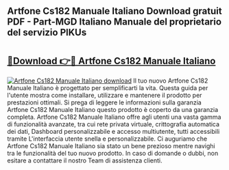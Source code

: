 ## Artfone Cs182 Manuale Italiano Download gratuit PDF - Part-MGD Italiano Manuale del proprietario del servizio PlKUs

# <h2><a href="http://dfgvpr3.blite.top/?on=Artfone+Cs182+Manuale+Italiano">🔗Download 👉🔴 Artfone Cs182 Manuale Italiano</a></h2>

[![Artfone Cs182 Manuale Italiano download](https://i.imgur.com/lujVjoI.png)](http://dfgvpr3.blite.top/?on=Artfone+Cs182+Manuale+Italiano)
Il tuo nuovo Artfone Cs182 Manuale Italiano è progettato per semplificarti la vita. Questa guida per l'utente mostra come installare, utilizzare e mantenere il prodotto per prestazioni ottimali. Si prega di leggere le informazioni sulla garanzia Artfone Cs182 Manuale Italiano questo prodotto è coperto da una garanzia completa. Artfone Cs182 Manuale Italiano offre agli utenti una vasta gamma di funzionalità avanzate, tra cui rete privata virtuale, crittografia automatica dei dati, Dashboard personalizzabile e accesso multiutente, tutti accessibili tramite L'interfaccia utente snella e personalizzabile. Ci auguriamo che Artfone Cs182 Manuale Italiano sia stato un bene prezioso mentre navighi tra le funzionalità del tuo nuovo prodotto. In caso di domande o dubbi, non esitare a contattare il nostro Team di assistenza clienti.
